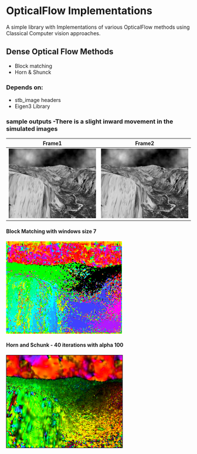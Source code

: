 # OpticalFlow Implementations

A simple library with Implementations of various OpticalFlow methods using Classical Computer vision approaches.

## Dense Optical Flow Methods
* Block matching
* Horn & Shunck

### Depends on:
* stb_image headers
* Eigen3 Library

### sample outputs -There is a slight inward movement in the simulated images

| Frame1    | Frame2       |
| -------------- | -------------- |
![yos1](data/yos1.jpg) |   ![yos2](data/yos2.jpg)

#### Block Matching with windows size 7
![block matching](data/bm.jpg)

#### Horn and Schunk - 40 iterations with alpha 100
![yos1](data/hs.jpg)

